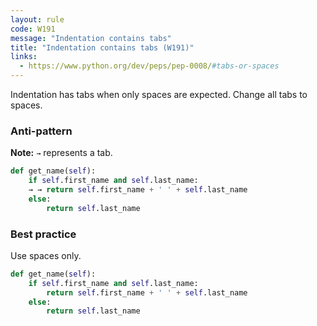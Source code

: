 ```yaml
---
layout: rule
code: W191
message: "Indentation contains tabs"
title: "Indentation contains tabs (W191)"
links:
  - https://www.python.org/dev/peps/pep-0008/#tabs-or-spaces
---
```


Indentation has tabs when only spaces are expected. Change all tabs to spaces.

### Anti-pattern

**Note:** `→` represents a tab.

```python
def get_name(self):
    if self.first_name and self.last_name:
    → → return self.first_name + ' ' + self.last_name
    else:
        return self.last_name
```

### Best practice

Use spaces only.

```python
def get_name(self):
    if self.first_name and self.last_name:
        return self.first_name + ' ' + self.last_name
    else:
        return self.last_name
```
